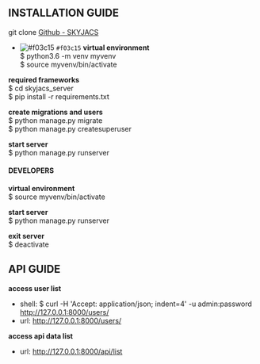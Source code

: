 
## INSTALLATION GUIDE

git clone [Github - SKYJACS](https://github.com/rmit-s3562437-james-huang/skyjacs.git)

- ![#f03c15](https://placehold.it/15/f03c15/000000?text=+) `#f03c15`
**virtual environment**<br>
$ python3.6 -m venv myvenv<br>
$ source myvenv/bin/activate<br>

**required frameworks**<br>
$ cd skyjacs_server<br>
$ pip install -r requirements.txt<br>

**create migrations and users**<br>
$ python manage.py migrate<br>
$ python manage.py createsuperuser<br>

**start server**<br>
$ python manage.py runserver

#### DEVELOPERS
**virtual environment**<br>
$ source myvenv/bin/activate<br>

**start server**<br>
$ python manage.py runserver

**exit server**<br>
$ deactivate

## API GUIDE

**access user list**<br>
- shell: $ curl -H 'Accept: application/json; indent=4' -u admin:password http://127.0.0.1:8000/users/
- url: http://127.0.0.1:8000/users/

**access api data list**
- url: http://127.0.0.1:8000/api/list

